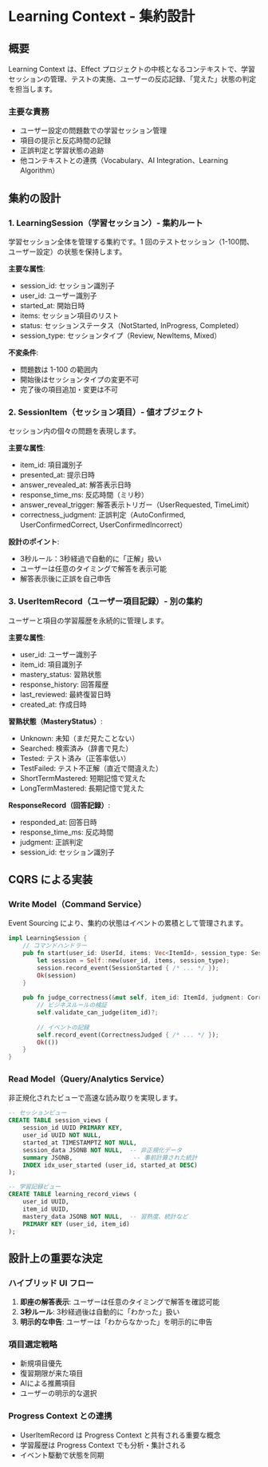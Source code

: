# Learning Context - 集約設計

## 概要

Learning Context は、Effect プロジェクトの中核となるコンテキストで、学習セッションの管理、テストの実施、ユーザーの反応記録、「覚えた」状態の判定を担当します。

### 主要な責務

- ユーザー設定の問題数での学習セッション管理
- 項目の提示と反応時間の記録
- 正誤判定と学習状態の追跡
- 他コンテキストとの連携（Vocabulary、AI Integration、Learning Algorithm）

## 集約の設計

### 1. LearningSession（学習セッション）- 集約ルート

学習セッション全体を管理する集約です。1 回のテストセッション（1-100問、ユーザー設定）の状態を保持します。

**主要な属性**:

- session_id: セッション識別子
- user_id: ユーザー識別子
- started_at: 開始日時
- items: セッション項目のリスト
- status: セッションステータス（NotStarted, InProgress, Completed）
- session_type: セッションタイプ（Review, NewItems, Mixed）

**不変条件**:

- 問題数は 1-100 の範囲内
- 開始後はセッションタイプの変更不可
- 完了後の項目追加・変更は不可

### 2. SessionItem（セッション項目）- 値オブジェクト

セッション内の個々の問題を表現します。

**主要な属性**:

- item_id: 項目識別子
- presented_at: 提示日時
- answer_revealed_at: 解答表示日時
- response_time_ms: 反応時間（ミリ秒）
- answer_reveal_trigger: 解答表示トリガー（UserRequested, TimeLimit）
- correctness_judgment: 正誤判定（AutoConfirmed, UserConfirmedCorrect, UserConfirmedIncorrect）

**設計のポイント**:

- 3秒ルール：3秒経過で自動的に「正解」扱い
- ユーザーは任意のタイミングで解答を表示可能
- 解答表示後に正誤を自己申告

### 3. UserItemRecord（ユーザー項目記録）- 別の集約

ユーザーと項目の学習履歴を永続的に管理します。

**主要な属性**:

- user_id: ユーザー識別子
- item_id: 項目識別子
- mastery_status: 習熟状態
- response_history: 回答履歴
- last_reviewed: 最終復習日時
- created_at: 作成日時

**習熟状態（MasteryStatus）**:

- Unknown: 未知（まだ見たことない）
- Searched: 検索済み（辞書で見た）
- Tested: テスト済み（正答率低い）
- TestFailed: テスト不正解（直近で間違えた）
- ShortTermMastered: 短期記憶で覚えた
- LongTermMastered: 長期記憶で覚えた

**ResponseRecord（回答記録）**:

- responded_at: 回答日時
- response_time_ms: 反応時間
- judgment: 正誤判定
- session_id: セッション識別子

## CQRS による実装

### Write Model（Command Service）

Event Sourcing により、集約の状態はイベントの累積として管理されます。

```rust
impl LearningSession {
    // コマンドハンドラー
    pub fn start(user_id: UserId, items: Vec<ItemId>, session_type: SessionType) -> Result<Self> {
        let session = Self::new(user_id, items, session_type);
        session.record_event(SessionStarted { /* ... */ });
        Ok(session)
    }
    
    pub fn judge_correctness(&mut self, item_id: ItemId, judgment: CorrectnessJudgment) -> Result<()> {
        // ビジネスルールの検証
        self.validate_can_judge(item_id)?;
        
        // イベントの記録
        self.record_event(CorrectnessJudged { /* ... */ });
        Ok(())
    }
}
```

### Read Model（Query/Analytics Service）

非正規化されたビューで高速な読み取りを実現します。

```sql
-- セッションビュー
CREATE TABLE session_views (
    session_id UUID PRIMARY KEY,
    user_id UUID NOT NULL,
    started_at TIMESTAMPTZ NOT NULL,
    session_data JSONB NOT NULL,  -- 非正規化データ
    summary JSONB,                 -- 事前計算された統計
    INDEX idx_user_started (user_id, started_at DESC)
);

-- 学習記録ビュー  
CREATE TABLE learning_record_views (
    user_id UUID,
    item_id UUID,
    mastery_data JSONB NOT NULL,  -- 習熟度、統計など
    PRIMARY KEY (user_id, item_id)
);
```

## 設計上の重要な決定

### ハイブリッド UI フロー

1. **即座の解答表示**: ユーザーは任意のタイミングで解答を確認可能
2. **3秒ルール**: 3秒経過後は自動的に「わかった」扱い
3. **明示的な申告**: ユーザーは「わからなかった」を明示的に申告

### 項目選定戦略

- 新規項目優先
- 復習期限が来た項目
- AIによる推薦項目
- ユーザーの明示的な選択

### Progress Context との連携

- UserItemRecord は Progress Context と共有される重要な概念
- 学習履歴は Progress Context でも分析・集計される
- イベント駆動で状態を同期
